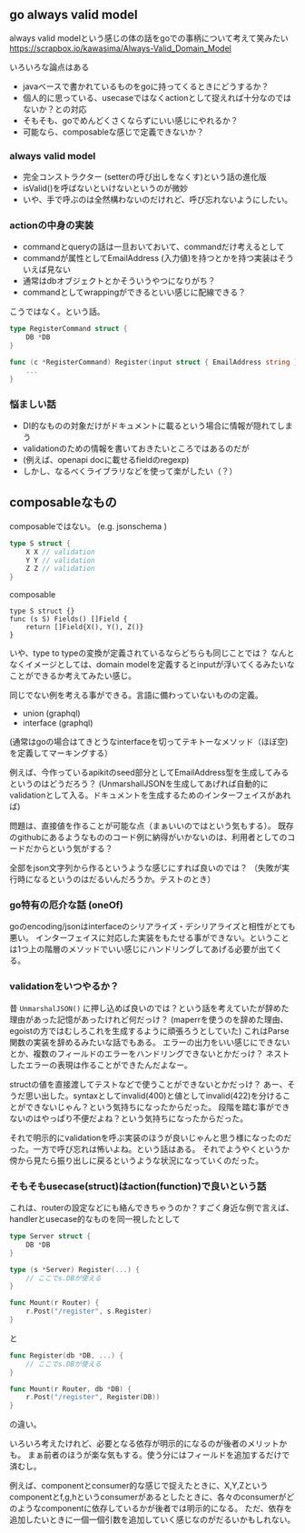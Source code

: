 ## go always valid model

always valid modelという感じの体の話をgoでの事柄について考えて笑みたい
https://scrapbox.io/kawasima/Always-Valid_Domain_Model

いろいろな論点はある

- javaベースで書かれているものをgoに持ってくるときにどうするか？
- 個人的に思っている、usecaseではなくactionとして捉えれば十分なのではないか？との対応
- そもそも、goでめんどくさくならずにいい感じにやれるか？
- 可能なら、composableな感じで定義できないか？

### always valid model

- 完全コンストラクター (setterの呼び出しをなくす)という話の進化版
- isValid()を呼ばないといけないというのが微妙
- いや、手で呼ぶのは全然構わないのだけれど、呼び忘れないようにしたい。

### actionの中身の実装

- commandとqueryの話は一旦おいておいて、commandだけ考えるとして
- commandが属性としてEmailAddress (入力値)を持つとかを持つ実装はそういえば見ない
- 通常はdbオブジェクトとかそういうやつになりがち？
- commandとしてwrappingができるといい感じに配線できる？

こうではなく。という話。

```go
type RegisterCommand struct {
    DB *DB
}

func (c *RegisterCommand) Register(input struct { EmailAddress string }) error {
    ...
}
```

### 悩ましい話

- DI的なものの対象だけがドキュメントに載るという場合に情報が隠れてしまう
- validationのための情報を書いておきたいところではあるのだが
- (例えば、openapi docに載せるfieldのregexp)
- しかし、なるべくライブラリなどを使って楽がしたい（？）

## composableなもの

composableではない。 (e.g. jsonschema )

```go
type S struct {
    X X // validation
    Y Y // validation
    Z Z // validation
}
```

composable

```
type S struct {}
func (s S) Fields() []Field {
    return []Field{X(), Y(), Z()}
}
```

いや、type to typeの変換が定義されているならどちらも同じことでは？
なんとなくイメージとしては、domain modelを定義するとinputが浮いてくるみたいなことができるか考えてみたい感じ。

同じでない例を考える事ができる。言語に備わっていないものの定義。

- union (graphql)
- interface (graphql)

(通常はgoの場合はてきとうなinterfaceを切ってテキトーなメソッド（ほぼ空)を定義してマーキングする）

例えば、今作っているapikitのseed部分としてEmailAddress型を生成してみるというのはどうだろう？
(UnmarshallJSONを生成してあげれば自動的にvalidationとして入る。ドキュメントを生成するためのインターフェイスがあれば)

問題は、直接値を作ることが可能な点（まぁいいのではという気もする）。
既存のgithubにあるようなもののコード例に納得がいかないのは、利用者としてのコードだからという気がする？

全部をjson文字列から作るというような感じにすれば良いのでは？
（失敗が実行時になるというのはだるいんだろうか。テストのとき）

### go特有の厄介な話 (oneOf)

goのencoding/jsonはinterfaceのシリアライズ・デシリアライズと相性がとても悪い。
インターフェイスに対応した実装をもたせる事ができない。ということは1つ上の階層のメソッドでいい感じにハンドリングしてあげる必要が出てくる。

### validationをいつやるか？

昔 `UnmarshalJSON()` に押し込めば良いのでは？という話を考えていたが辞めた理由があった記憶があったけれど何だっけ？
(maperrを使うのを辞めた理由、egoistの方ではむしろこれを生成するように頑張ろうとしていた)
これはParse関数の実装を辞めるみたいな話でもある。
エラーの出力をいい感じにできないとか、複数のフィールドのエラーをハンドリングできないとかだっけ？
ネストしたエラーの表現は作ることができたんだよなー。

structの値を直接渡してテストなどで使うことができないとかだっけ？
あー、そうだ思い出した。syntaxとしてinvalid(400)と値としてinvalid(422)を分けることができないじゃん？という気持ちになったからだった。
段階を踏む事ができないのはやっぱり不便だよね？という気持ちになったからだった。

それで明示的にvalidationを呼ぶ実装のほうが良いじゃんと思う様になったのだった。一方で呼び忘れは怖いよね。という話はある。
それでようやくというか傍から見たら振り出しに戻るというような状況になっていくのだった。

### そもそもusecase(struct)はaction(function)で良いという話

これは、routerの設定などにも絡んできちゃうのか？すごく身近な例で言えば、handlerとusecase的なものを同一視したとして

```go
type Server struct {
    DB *DB
}

type (s *Server) Register(...) {
    // ここでs.DBが使える
}

func Mount(r Router) {
    r.Post("/register", s.Register)
}
```

と

```go
func Register(db *DB, ...) {
    // ここでs.DBが使える
}

func Mount(r Router, db *DB) {
    r.Post("/register", Register(DB))
}
```

の違い。

いろいろ考えたけれど、必要となる依存が明示的になるのが後者のメリットかも。
まぁ前者のほうが楽な気もする。使う分にはフィールドを追加するだけで済むし。

例えば、componentとconsumer的な感じで捉えたときに、X,Y,Zというcomponentとf,g,hというconsumerがあるとしたときに、各々のconsumerがどのようなcomponentに依存しているかが後者では明示的になる。
ただ、依存を追加したいときに一個一個引数を追加していく感じなのがだるいかもしれない。